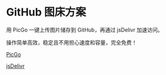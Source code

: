 
# GitHub 图床方案

用 PicGo 一键上传图片储存到 GitHub，再通过 jsDelivr 加速访问。

操作简单高效，稳定且不用担心速度和容量，完全免费！

[PicGo](https://github.com/Molunerfinn/PicGo)

[jsDelivr](https://github.com/jsdelivr/jsdelivr)
